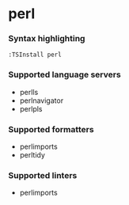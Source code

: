 <!--- THIS DOCUMENT IS AUTOMATICALLY GENERATED, DON'T EDIT IT -->
# perl

### Syntax highlighting

```vim
:TSInstall perl
```

### Supported language servers

- perlls
- perlnavigator
- perlpls

### Supported formatters

- perlimports
- perltidy

### Supported linters

- perlimports
